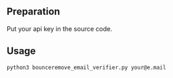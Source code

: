 ## Preparation

Put your api key in the source code.

## Usage

`python3 bounceremove_email_verifier.py your@e.mail`
